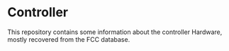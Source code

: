 # Controller

This repository contains some information about the controller Hardware, mostly recovered from the FCC database.

